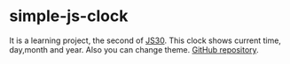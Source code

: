 # simple-js-clock

It is a learning project, the second of [JS30](https://javascript30.com/).
This clock shows current time, day,month and year. Also you can change theme. [GitHub repository](https://github.com/wesbos/JavaScript30).
